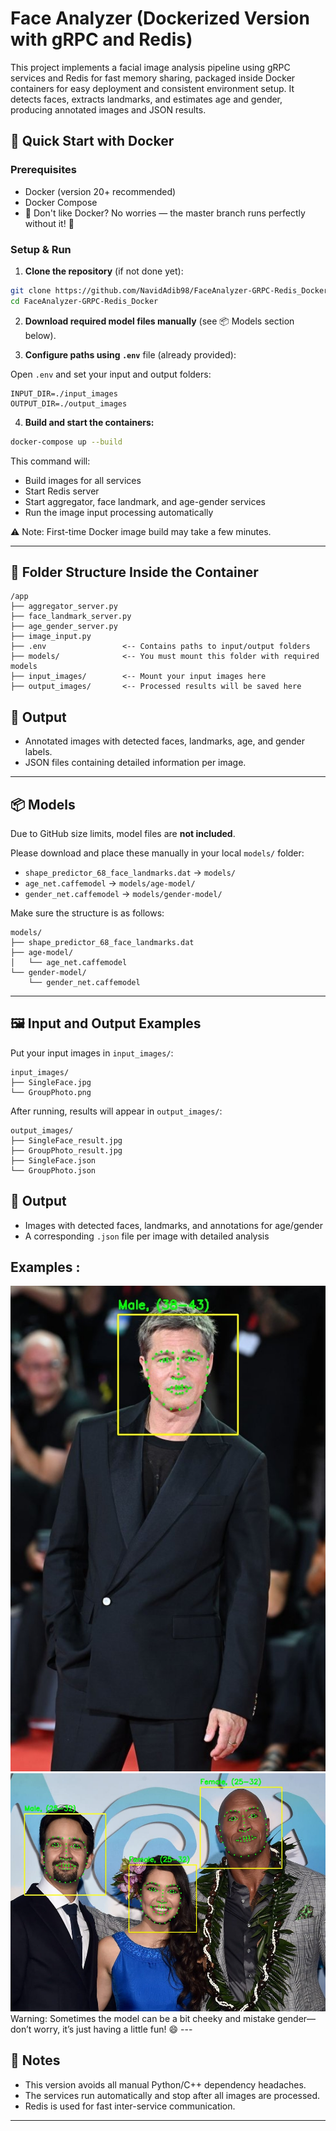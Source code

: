 # Face Analyzer (Dockerized Version with gRPC and Redis)

This project implements a facial image analysis pipeline using gRPC services and Redis for fast memory sharing, packaged inside Docker containers for easy deployment and consistent environment setup. It detects faces, extracts landmarks, and estimates age and gender, producing annotated images and JSON results.

## 🚀 Quick Start with Docker

### Prerequisites

- Docker (version 20+ recommended)
- Docker Compose
- 🚫 Don't like Docker? No worries — the master branch runs perfectly without it! 🎉

### Setup & Run

1. **Clone the repository** (if not done yet):

```bash
git clone https://github.com/NavidAdib98/FaceAnalyzer-GRPC-Redis_Docker.git
cd FaceAnalyzer-GRPC-Redis_Docker
```

2. **Download required model files manually** (see 📦 Models section below).

3. **Configure paths using `.env`** file (already provided):

Open `.env` and set your input and output folders:

```env
INPUT_DIR=./input_images
OUTPUT_DIR=./output_images
```

4. **Build and start the containers:**

```bash
docker-compose up --build
```

This command will:

- Build images for all services
- Start Redis server
- Start aggregator, face landmark, and age-gender services
- Run the image input processing automatically

⚠️ Note: First-time Docker image build may take a few minutes.

---

## 📂 Folder Structure Inside the Container

```
/app
├── aggregator_server.py
├── face_landmark_server.py
├── age_gender_server.py
├── image_input.py
├── .env                 <-- Contains paths to input/output folders
├── models/              <-- You must mount this folder with required models
├── input_images/        <-- Mount your input images here
├── output_images/       <-- Processed results will be saved here
```

## 🧠 Output

- Annotated images with detected faces, landmarks, age, and gender labels.
- JSON files containing detailed information per image.

---

## 📦 Models

Due to GitHub size limits, model files are **not included**.

Please download and place these manually in your local `models/` folder:

- `shape_predictor_68_face_landmarks.dat` → `models/`
- `age_net.caffemodel` → `models/age-model/`
- `gender_net.caffemodel` → `models/gender-model/`

Make sure the structure is as follows:

```
models/
├── shape_predictor_68_face_landmarks.dat
├── age-model/
│   └── age_net.caffemodel
└── gender-model/
    └── gender_net.caffemodel
```

---

## 🖼️ Input and Output Examples

Put your input images in `input_images/`:

```
input_images/
├── SingleFace.jpg
└── GroupPhoto.png
```

After running, results will appear in `output_images/`:

```
output_images/
├── SingleFace_result.jpg
├── GroupPhoto_result.jpg
├── SingleFace.json
└── GroupPhoto.json
```

## 🧠 Output

- Images with detected faces, landmarks, and annotations for age/gender
- A corresponding `.json` file per image with detailed analysis

<h2>Examples :</h2>
    
<img src="example/SingleFace.jpg_1550cfb2bbf1deba53539684230dfcac10933bd37fcaacc6ef0a663cb8592eb0.jpg">
<img src="example/MultipleFaces.jpg_1e9d7f27def820bfa538fbff1175826275cd392ac63d222d23b4f2cd16fb1661.jpg">
Warning: Sometimes the model can be a bit cheeky and mistake gender—don’t worry, it’s just having a little fun! 😄
---

## 📝 Notes

- This version avoids all manual Python/C++ dependency headaches.
- The services run automatically and stop after all images are processed.
- Redis is used for fast inter-service communication.

---
